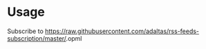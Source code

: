 # Usage

Subscribe to https://raw.githubusercontent.com/adaltas/rss-feeds-subscription/master/<subject>.opml
